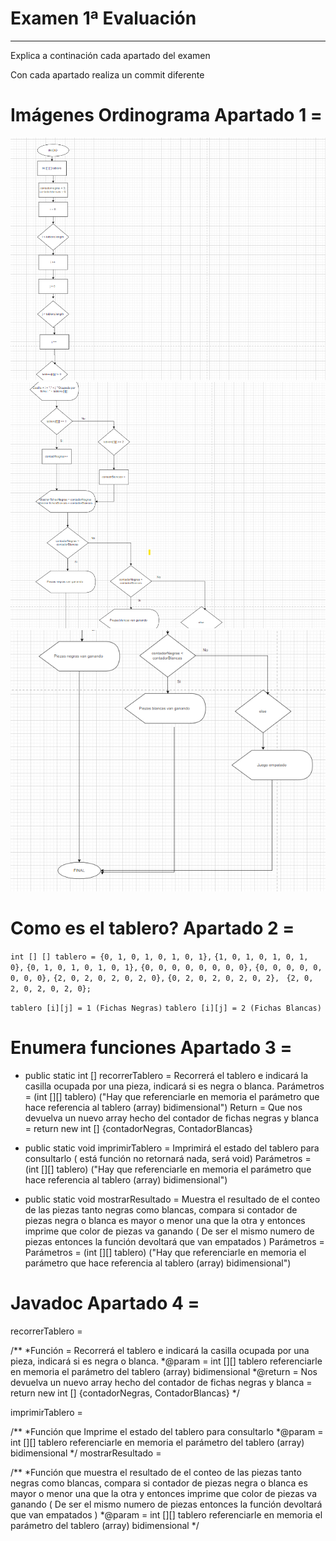 # Examen 1ª Evaluación

---

Explica a continación cada apartado del examen

Con cada apartado realiza un commit diferente



# Imágenes Ordinograma Apartado 1 =


![Primera Imagen Ordinograma](./foto1.png)
![Primera Imagen Ordinograma](./foto2.png)
![Primera Imagen Ordinograma](./foto3.png)

# Como es el tablero? Apartado 2 =

`int [] [] tablero = {0, 1, 0, 1, 0, 1, 0, 1},`
`{1, 0, 1, 0, 1, 0, 1, 0},`
`{0, 1, 0, 1, 0, 1, 0, 1},`
`{0, 0, 0, 0, 0, 0, 0, 0},`
`{0, 0, 0, 0, 0, 0, 0, 0},`
`{2, 0, 2, 0, 2, 0, 2, 0},`
`{0, 2, 0, 2, 0, 2, 0, 2}, `
`{2, 0, 2, 0, 2, 0, 2, 0};`

`tablero [i][j] = 1 (Fichas Negras)`
`tablero [i][j] = 2 (Fichas Blancas)` 

# Enumera funciones Apartado 3 =

- public static int [] recorrerTablero = Recorrerá el tablero e indicará la casilla ocupada por una pieza, indicará si es negra o blanca.
    Parámetros = (int [][] tablero) ("Hay que referenciarle en memoria el parámetro que hace referencia al tablero (array) bidimensional")
    Return = Que nos devuelva un nuevo array hecho del contador de fichas negras y blanca = return new int [] {contadorNegras, ContadorBlancas}
    
- public static void imprimirTablero = Imprimirá el estado del tablero para consultarlo ( está función no retornará nada, será void)
    Parámetros = (int [][] tablero) ("Hay que referenciarle en memoria el parámetro que hace referencia al tablero (array) bidimensional")

- public static void mostrarResultado = Muestra el resultado de el conteo de las piezas tanto negras como blancas, compara si contador de piezas negra o blanca es mayor o menor una que la otra y entonces imprime que color de piezas va ganando ( De ser el mismo  numero de piezas entonces la función devoltará que van empatados )
    Parámetros = Parámetros = (int [][] tablero) ("Hay que referenciarle en memoria el parámetro que hace referencia al tablero (array) bidimensional")

# Javadoc Apartado 4 =

recorrerTablero =

/**
*Función = Recorrerá el tablero e indicará la casilla ocupada por una pieza, indicará si es negra o blanca.
*@param = int [][] tablero referenciarle en memoria el parámetro del tablero (array) bidimensional
*@return = Nos devuelva un nuevo array hecho del contador de fichas negras y blanca = return new int [] {contadorNegras, ContadorBlancas}
*/

imprimirTablero = 

/**
*Función que Imprime el estado del tablero para consultarlo
*@param = int [][] tablero referenciarle en memoria el parámetro del tablero (array) bidimensional
*/
mostrarResultado = 

/**
*Función que muestra el resultado de el conteo de las piezas tanto negras como blancas, compara si contador de piezas negra o blanca es mayor o menor una que la otra y entonces imprime que color de piezas va ganando ( De ser el mismo numero de piezas entonces la función devoltará que van empatados )
*@param = int [][] tablero referenciarle en memoria el parámetro del tablero (array) bidimensional
*/